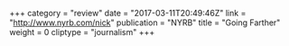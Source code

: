 +++
category = "review"
date = "2017-03-11T20:49:46Z"
link = "http://www.nyrb.com/nick"
publication = "NYRB"
title = "Going Farther"
weight = 0
cliptype = "journalism"
+++
